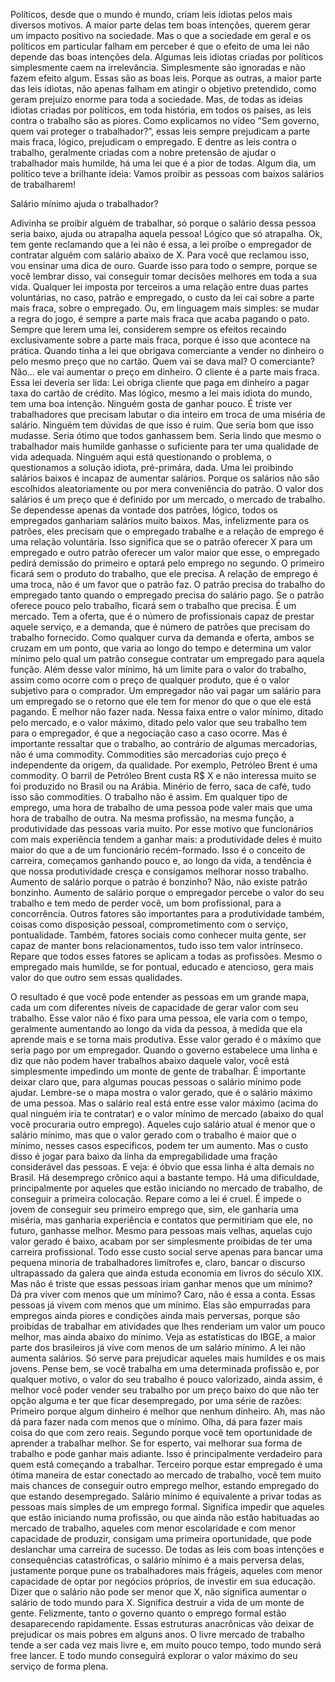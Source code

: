 Políticos, desde que o mundo é mundo, criam leis idiotas pelos mais diversos motivos. A maior parte delas tem boas intenções, querem gerar um impacto positivo na sociedade. 
Mas o que a sociedade em geral e os políticos em particular falham em perceber é que o efeito de uma lei não depende das boas intenções dela.
Algumas leis idiotas criadas por políticos simplesmente caem na irrelevância. Simplesmente são ignoradas e não fazem efeito algum.  Essas são as boas leis.
Porque as outras, a maior parte das leis idiotas, não apenas falham em atingir o objetivo pretendido, como geram prejuízo enorme para toda a sociedade.
Mas, de todas as ideias idiotas criadas por políticos, em toda história, em todos os países, as leis contra o trabalho são as piores. Como explicamos no vídeo “Sem governo, quem vai proteger o trabalhador?”, essas leis sempre prejudicam a parte mais fraca, lógico, prejudicam o empregado.
E dentre as leis contra o trabalho, geralmente criadas com a nobre pretensão de ajudar o trabalhador mais humilde, há uma lei que é a pior de todas.
Algum dia, um político teve a brilhante ideia: Vamos proibir as pessoas com baixos salários de trabalharem! 

Salário mínimo ajuda o trabalhador?

Adivinha se proibir alguém de trabalhar, só porque o salário dessa pessoa seria baixo, ajuda ou atrapalha aquela pessoa! Lógico que só atrapalha.
Ok, tem gente reclamando que a lei não é essa, a lei proíbe o empregador de contratar alguém com salário abaixo de X. 
Para você que reclamou isso, vou ensinar uma dica de ouro. Guarde isso para todo o sempre, porque se você lembrar disso, vai conseguir tomar decisões melhores em toda a sua vida. 
Qualquer lei imposta por terceiros a uma relação entre duas partes voluntárias, no caso, patrão e empregado, o custo da lei cai sobre a parte mais fraca, sobre o empregado. 
Ou, em linguagem mais simples: se mudar a regra do jogo, é sempre a parte mais fraca que acaba pagando o pato.
Sempre que lerem uma lei, considerem sempre os efeitos recaindo exclusivamente sobre a parte mais fraca, porque é isso que acontece na prática. 
Quando tinha a lei que obrigava comerciante a vender no dinheiro o pelo mesmo preço que no cartão. Quem vai se dava mal? O comerciante? Não... ele vai aumentar o preço em dinheiro. O cliente é a parte mais fraca. 
Essa lei deveria ser lida: Lei obriga cliente que paga em dinheiro a pagar taxa do cartão de crédito.
Mas lógico, mesmo a lei mais idiota do mundo, tem uma boa intenção. Ninguém gosta de ganhar pouco. É triste ver trabalhadores que precisam labutar o dia inteiro em troca de uma miséria de salário. 
Ninguém tem dúvidas de que isso é ruim. Que seria bom que isso mudasse. Seria ótimo que todos ganhassem bem.
Seria lindo que mesmo o trabalhador mais humilde ganhasse o suficiente para ter uma qualidade de vida adequada.
Ninguém aqui está questionando o problema, o questionamos a solução idiota, pré-primára, dada. Uma lei proibindo salários baixos é incapaz de aumentar salários.
Porque os salários não são escolhidos aleatoriamente ou por mera conveniência do patrão. O valor dos salários é um preço que é definido por um mercado, o mercado de trabalho.
Se dependesse apenas da vontade dos patrões, lógico, todos os empregados ganhariam salários muito baixos. 
Mas, infelizmente para os patrões, eles precisam que o empregado trabalhe e a relação de emprego é uma relação voluntária. 
Isso significa que se o patrão oferecer X para um empregado e outro patrão oferecer um valor maior que esse, o empregado pedirá demissão do primeiro e optará pelo emprego no segundo. O primeiro ficará sem o produto do trabalho, que ele precisa.
A relação de emprego é uma troca, não é um favor que o patrão faz. O patrão precisa do trabalho do empregado tanto quando o empregado precisa do salário pago.
Se o patrão oferece pouco pelo trabalho, ficará sem o trabalho que precisa. É um mercado. Tem a oferta, que é o número de profissionais capaz de prestar aquele serviço, e a demanda, que é número de patrões que precisam do trabalho fornecido.
Como qualquer curva da demanda e oferta, ambos se cruzam em um ponto, que varia ao longo do tempo e determina um valor mínimo pelo qual um patrão consegue contratar um empregado para aquela função.
Além desse valor mínimo, há um limite para o valor do trabalho, assim como ocorre com o preço de qualquer produto, que é o valor subjetivo para o comprador. 
Um empregador não vai pagar um salário para um empregado se o retorno que ele tem for menor do que o que ele está pagando. É melhor não fazer nada.
Nessa faixa entre o valor mínimo, ditado pelo mercado, e o valor máximo, ditado pelo valor que seu trabalho tem para o empregador, é que a negociação caso a caso ocorre.
Mas é importante ressaltar que o trabalho, ao contrário de algumas mercadorias, não é uma commodity. Commodities são mercadorias cujo preço é independente da origem, da qualidade. Por exemplo, Petróleo Brent é uma commodity. O barril de Petróleo Brent custa R$ X e não interessa muito se foi produzido no Brasil ou na Arábia. Minério de ferro, saca de café, tudo isso são commodities.
O trabalho não é assim. Em qualquer tipo de emprego, uma hora de trabalho de uma pessoa pode valer mais que uma hora de trabalho de outra. Na mesma profissão, na mesma função, a produtividade das pessoas varia muito. 
Por esse motivo que funcionários com mais experiência tendem a ganhar mais: a produtividade deles é muito maior do que a de um funcionário recém-formado.
Isso é o conceito de carreira, começamos ganhando pouco e, ao longo da vida, a tendência é que nossa produtividade cresça e consigamos melhorar nosso trabalho.
Aumento de salário porque o patrão é bonzinho? Não, não existe patrão bonzinho. Aumento de salário porque o empregador percebe o valor do seu trabalho e tem medo de perder você, um bom profissional, para a concorrência.
Outros fatores são importantes para a produtividade também, coisas como disposição pessoal, comprometimento com o serviço, pontualidade. Também, fatores sociais como conhecer muita gente, ser capaz de manter bons relacionamentos, tudo isso tem valor intrínseco.
Repare que todos esses fatores se aplicam a todas as profissões. Mesmo o empregado mais humilde, se for pontual, educado e atencioso, gera mais valor do que outro sem essas qualidades.


O resultado é que você pode entender as pessoas em um grande mapa, cada um com diferentes níveis de capacidade de gerar valor com seu trabalho. 
Esse valor não é fixo para uma pessoa, ele varia com o tempo, geralmente aumentando ao longo da vida da pessoa, à medida que ela aprende mais e se torna mais produtiva.
Esse valor gerado é o máximo que seria pago por um empregador.
Quando o governo estabelece uma linha e diz que não podem haver trabalhos abaixo daquele valor, você está simplesmente impedindo um monte de gente de trabalhar. 
É importante deixar claro que, para algumas poucas pessoas o salário mínimo pode ajudar. Lembre-se o mapa mostra o valor gerado, que é o salário máximo de uma pessoa. Mas o salário real está entre esse valor máximo (acima do qual ninguém iria te contratar) e o valor mínimo de mercado (abaixo do qual você procuraria outro emprego). 
Aqueles cujo salário atual é menor que o salário mínimo, mas que o valor gerado com o trabalho é maior que o mínimo, nesses casos específicos, podem ter um aumento. Mas o custo disso é jogar para baixo da linha da empregabilidade uma fração considerável das pessoas.
E veja: é óbvio que essa linha é alta demais no Brasil. Há desemprego crônico aqui a bastante tempo. Há uma dificuldade, principalmente por aqueles que estão iniciando no mercado de trabalho, de conseguir a primeira colocação.
Repare como a lei é cruel. É impede o jovem de conseguir seu primeiro emprego que, sim, ele ganharia uma miséria, mas ganharia experiência e contatos que permitiriam que ele, no futuro, ganhasse melhor.
Mesmo para pessoas mais velhas, aquelas cujo valor gerado é baixo, acabam por ser simplesmente proibidas de ter uma carreira profissional. 
Todo esse custo social serve apenas para bancar uma pequena minoria de trabalhadores limítrofes e, claro, bancar o discurso ultrapassado da galera que ainda estuda economia em livros do século XIX.
Mas não é triste que essas pessoas iriam ganhar menos que um mínimo? Dá pra viver com menos que um mínimo? 
Caro, não é essa a conta. Essas pessoas já vivem com menos que um mínimo. 
Elas são empurradas para empregos ainda piores e condições ainda mais perversas, porque são proibidas de trabalhar em atividades que lhes renderiam um valor um pouco melhor, mas ainda abaixo do mínimo.
Veja as estatísticas do IBGE, a maior parte dos brasileiros já vive com menos de um salário mínimo. A lei não aumenta salários. Só serve para prejudicar aqueles mais humildes e os mais jovens.
Pense bem, se você trabalha em uma determinada profissão e, por qualquer motivo, o valor do seu trabalho é pouco valorizado, ainda assim, é melhor você poder vender seu trabalho por um preço baixo do que não ter opção alguma e ter que ficar desempregado, por uma série de razões: 
Primeiro porque algum dinheiro é melhor que nenhum dinheiro. Ah, mas não dá para fazer nada com menos que o mínimo. Olha, dá para fazer mais coisa do que com zero reais. 
Segundo porque você tem oportunidade de aprender a trabalhar melhor. Se for esperto, vai melhorar sua forma de trabalho e pode ganhar mais adiante. Isso é principalmente verdadeiro para quem está começando a trabalhar. 
Terceiro porque estar empregado é uma ótima maneira de estar conectado ao mercado de trabalho, você tem muito mais chances de conseguir outro emprego melhor, estando empregado do que estando desempregado. 
Salário mínimo é equivalente a privar todas as pessoas mais simples de um emprego formal. Significa impedir que aqueles que estão iniciando numa profissão, ou que ainda não estão habituadas ao mercado de trabalho, aqueles com menor escolaridade e com menor capacidade de produzir, consigam uma primeira oportunidade, que pode deslanchar uma carreira de sucesso.
De todas as leis com boas intenções e consequências catastróficas, o salário mínimo é a mais perversa delas, justamente porque pune os trabalhadores mais frágeis, aqueles com menor capacidade de optar por negócios próprios, de investir em sua educação. 
Dizer que o salário não pode ser menor que X, não significa aumentar o salário de todo mundo para X. Significa destruir a vida de um monte de gente.
Felizmente, tanto o governo quanto o emprego formal estão desaparecendo rapidamente. Essas estruturas anacrônicas vão deixar de prejudicar os mais pobres em alguns anos. O livre mercado de trabalho tende a ser cada vez mais livre e, em muito pouco tempo, todo mundo será free lancer. 
E todo mundo conseguirá explorar o valor máximo do seu serviço de forma plena.


